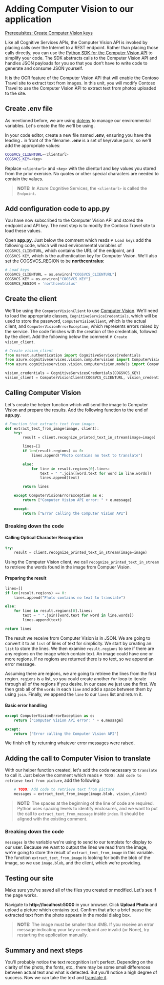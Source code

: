 # Adding Computer Vision to our application

[Prerequisites: Create Computer Vision keys](./create-computer-vision-keys.md)

Like all Cognitive Services APIs, the Computer Vision API is invoked by placing calls over the Internet to a REST endpoint. Rather than placing those calls directly, you can use the [Python SDK for the Computer Vision API](https://pypi.org/project/azure-cognitiveservices-vision-computervision/) to simplify your code. The SDK abstracts calls to the Computer Vision API and handles JSON payloads for you so that you don’t have to write code to generate and consume JSON yourself.

It is the OCR feature of the Computer Vision API that will enable the Contoso Travel site to extract text from images. In this unit, you will modify Contoso Travel to use the Computer Vision API to extract text from photos uploaded to the site.

## Create .env file

As mentioned before, we are using [dotenv](https://github.com/theskumar/python-dotenv) to manage our environmental variables. Let's create the file we'll be using.

In your code editor, create a new file named **.env**, ensuring you have the leading **.** in front of the filename. **.env** is a set of key/value pairs, so we'll add the appropriate values:

``` bash
COGSVCS_CLIENTURL=<clienturl>
COGSVCS_KEY=<key>
```

Replace `<clienturl>` and `<key>` with the clienturl and key values you stored from the prior exercise. No quotes or other special characters are needed to contain the values.

> **NOTE:** In Azure Cognitive Services, the `<clienturl>` is called the `Endpoint`.

## Add configuration code to app.py

You have now subscribed to the Computer Vision API and stored the endpoint and API key. The next step is to modify the Contoso Travel site to load these values.

Open **app.py**. Just below the comment which reads `# Load keys` add the following code, which will read environmental variables of `COGSVCS_CLIENTURL`, which contains the URL of the endpoint, and `COGSVCS_KEY`, which is the authentication key for Computer Vision. We'll also set the COGSVCS_REGION to be **northcentralus**:

``` python
# Load keys
COGSVCS_CLIENTURL = os.environ["COGSVCS_CLIENTURL"]
COGSVCS_KEY = os.environ["COGSVCS_KEY"]
COGSVCS_REGION = 'northcentralus'
```

## Create the client

We'll be using the `ComputerVisionClient` to use [Computer Vision](https://docs.microsoft.com/azure/cognitive-services/Computer-vision/Home). We'll need to load the appropriate classes, `CognitiveServiceCredentials`, which will be used to store the password, `ComputerVisionClient`, which is the actual client, and `ComputerVisionErrorException`, which represents errors raised by the service. The code finishes with the creation of the credentials, followed by the client. Add the following below the comment `# Create vision_client`.

``` python
# Create vision_client
from msrest.authentication import CognitiveServicesCredentials
from azure.cognitiveservices.vision.computervision import ComputerVisionClient
from azure.cognitiveservices.vision.computervision.models import ComputerVisionErrorException

vision_credentials = CognitiveServicesCredentials(COGSVCS_KEY)
vision_client = ComputerVisionClient(COGSVCS_CLIENTURL, vision_credentials)
```

## Calling Computer Vision

Let's create the helper function which will send the image to Computer Vision and prepare the results. Add the following function to the end of **app.py**.

``` python
# Function that extracts text from images
def extract_text_from_image(image, client):
    try:
        result = client.recognize_printed_text_in_stream(image=image)

        lines=[]
        if len(result.regions) == 0:
            lines.append("Photo contains no text to translate")

        else:
            for line in result.regions[0].lines:
                text = " ".join([word.text for word in line.words])
                lines.append(text)

        return lines

    except ComputerVisionErrorException as e:
        return ["Computer Vision API error: " + e.message]

    except:
        return ["Error calling the Computer Vision API"]
```

### Breaking down the code

#### Calling Optical Character Recognition

``` python
try:
    result = client.recognize_printed_text_in_stream(image=image)
```

Using the Computer Vision client, we call `recognize_printed_text_in_stream` to retrieve the words found in the image from Compuer Vision.

#### Preparing the result

``` python
lines=[]
if len(result.regions) == 0:
    lines.append("Photo contains no text to translate")

else:
    for line in result.regions[0].lines:
        text = " ".join([word.text for word in line.words])
        lines.append(text)

return lines
```

The result we receive from Computer Vision is in JSON. We are going to convert it to an `list` of lines of text for simplicity. We start by creating an `list` to store the lines. We then examine `result.regions` to see if there are any regions on the image which contain text. An image could have one or more regions. If no regions are returned there is no text, so we append an error message.

Assuming there are regions, we are going to retrieve the lines from the first region. `regions` is a list, so you could create another `for` loop to iterate through all of the regions if you desire. In our case we just use the first. We then grab all of the `words` in each `line` and add a space between them by using `join`. Finally, we append the `line` to our `lines` list and return it.

#### Basic error handling

``` python
except ComputerVisionErrorException as e:
    return ["Computer Vision API error: " + e.message]

except:
    return ["Error calling the Computer Vision API"]
```

We finish off by returning whatever error messages were raised.

## Adding the call to Computer Vision to translate

With our helper function created, let's add the code necessary to `translate` to call it. Just below the comment which reads `# TODO: Add code to retrieve text from picture`, add the following:

``` python
    # TODO: Add code to retrieve text from picture
    messages = extract_text_from_image(image.blob, vision_client)
```

> **NOTE:** The spaces at the beginning of the line of code are required. Python uses spacing levels to identify enclosures, and we want to put the call to `extract_text_from_message` inside `index`. It should be aligned with the existing comment.

### Breaking down the code

`messages` is the variable we're using to send to our template for display to our user. Because we want to output the lines we read from the image, we're going to store the result of `extract_text_from_image` in this variable. The function `extract_text_from_image` is looking for both the blob of the image, so we use `image.blob`, and the client, which we're providing.

## Testing our site

Make sure you've saved all of the files you created or modified. Let's see if the page works.

Navigate to **http://localhost:5000** in your browser. Click **Upload Photo** and upload a picture which contains text. Confirm that after a brief pause the extracted text from the photo appears in the modal dialog box.

> **NOTE:** The image must be smaller than 4MB. If you receive an error message indicating your key or endpoint are invalid (or None), try restarting the application manually.

## Summary and next steps

You'll probably notice the text recognition isn't perfect. Depending on the clarity of the photo, the fonts, etc., there may be some small differences between actual text and what is detected. But you'll notice a high degree of success. Now we can take the text and [translate it](translator.md).

